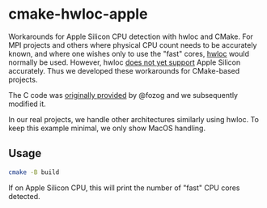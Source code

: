 # cmake-hwloc-apple

Workarounds for Apple Silicon CPU detection with hwloc and CMake.
For MPI projects and others where physical CPU count needs to be accurately known, and where one wishes only to use the "fast" cores, 
[hwloc](https://www.open-mpi.org/projects/hwloc/)
would normally be used.
However, hwloc 
[does not yet support](https://github.com/open-mpi/hwloc/issues/454) 
Apple Silicon accurately.
Thus we developed these workarounds for CMake-based projects.

The C code was 
[originally provided](https://github.com/open-mpi/hwloc/issues/454#issuecomment-819436128)
by @fozog and we subsequently modified it.

In our real projects, we handle other architectures similarly using hwloc.
To keep this example minimal, we only show MacOS handling.

## Usage

```sh
cmake -B build
```

If on Apple Silicon CPU, this will print the number of "fast" CPU cores detected.
